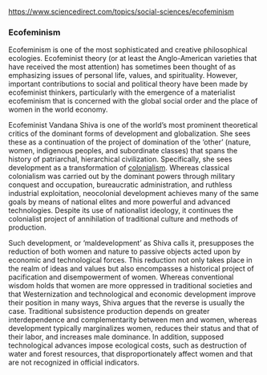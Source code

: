 https://www.sciencedirect.com/topics/social-sciences/ecofeminism

### Ecofeminism

Ecofeminism is one of the most sophisticated and creative philosophical ecologies. Ecofeminist theory (or at least the Anglo-American varieties that have received the most attention) has sometimes been thought of as emphasizing issues of personal life, values, and spirituality. However, important contributions to social and political theory have been made by ecofeminist thinkers, particularly with the emergence of a materialist ecofeminism that is concerned with the global social order and the place of women in the world economy.

Ecofeminist Vandana Shiva is one of the world’s most prominent theoretical critics of the dominant forms of development and globalization. She sees these as a continuation of the project of domination of the ‘other’ (nature, women, indigenous peoples, and subordinate classes) that spans the history of patriarchal, hierarchical civilization. Specifically, she sees development as a transformation of [colonialism](https://www.sciencedirect.com/topics/social-sciences/colonialism "Learn more about Colonialism from ScienceDirect's AI-generated Topic Pages"). Whereas classical colonialism was carried out by the dominant powers through military conquest and occupation, bureaucratic administration, and ruthless industrial exploitation, neocolonial development achieves many of the same goals by means of national elites and more powerful and advanced technologies. Despite its use of nationalist ideology, it continues the colonialist project of annihilation of traditional culture and methods of production.

Such development, or ‘maldevelopment’ as Shiva calls it, presupposes the reduction of both women and nature to passive objects acted upon by economic and technological forces. This reduction not only takes place in the realm of ideas and values but also encompasses a historical project of pacification and disempowerment of women. Whereas conventional wisdom holds that women are more oppressed in traditional societies and that Westernization and technological and economic development improve their position in many ways, Shiva argues that the reverse is usually the case. Traditional subsistence production depends on greater interdependence and complementarity between men and women, whereas development typically marginalizes women, reduces their status and that of their labor, and increases male dominance. In addition, supposed technological advances impose ecological costs, such as destruction of water and forest resources, that disproportionately affect women and that are not recognized in official indicators.